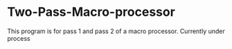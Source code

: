 # Two-Pass-Macro-processor
This program is for pass 1 and pass 2 of a macro  processor.
Currently under process

